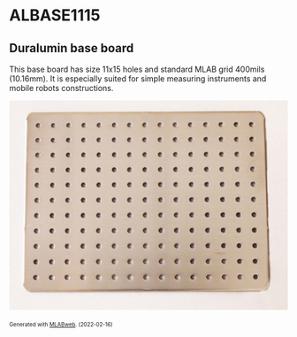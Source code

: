 <!--- PrjInfo ---> <!--- Please remove this line after manually editing --->
<!--- 00a56be08b96043df9e37d6aff7b6990 --->
<!--- Created:2022-02-16 21:28:19.771869: ---> 
<!--- Author:: ---> 
<!--- AuthorEmail:: ---> 
<!--- Tags:: ---> 
<!--- Ust:: ---> 
<!--- Label --->
<!--- ELabel ---> 
<!--- Name:ALBASE1115: --->
# ALBASE1115
<!--- LongName --->
## ﻿Duralumin base board
<!--- ELongName ---> 

<!--- Lead --->
This base board has size 11x15 holes and standard MLAB grid 400mils (10.16mm). It is especially suited for simple measuring instruments and mobile robots constructions.
<!--- ELead ---> 

![ALBASE1115](doc/img/ALBASE1115_small.jpg) 


<!--- Description --->
<!--- EDescription --->
<!--- Content --->
<!--- EContent --->
<sub><sup> Generated with [MLABweb](https://github.com/MLAB-project/MLABweb). (2022-02-16)</sup></sub>